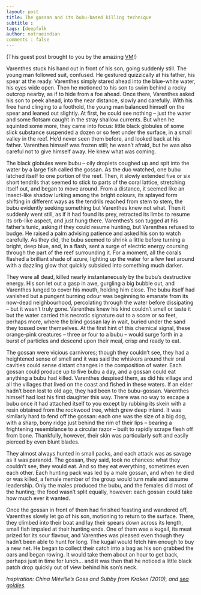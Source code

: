 ```yaml
---
layout: post
title: The gossan and its bubu-based killing technique 
subtitle : 
tags: [deepfolk
author: notrueindian
comments : false
---
```

(This guest post brought to you by the amazing [VM](https://twitter.com/1amnerd)!)

Varenthes stuck his hand out in front of his son, going suddenly still. The young man followed suit, confused. He gestured quizzically at his father, his spear at the ready. Varenthes simply stared ahead into the blue-white water, his eyes wide open. Then he motioned to his son to swim behind a rocky outcrop nearby, as if to hide from a foe ahead. Once there, Varenthes asked his son to peek ahead, into the near distance, slowly and carefully. With his free hand clinging to a foothold, the young man balanced himself on the spear and leaned out slightly. At first, he could see nothing – just the water and some flotsam caught in the stray shallow currents. But when he squinted some more, they came into focus: little black globules of some slick substance suspended a dozen or so feet under the surface, in a small valley in the reef. He’d never seen them before, and looked back at his father. Varenthes himself was frozen still; he wasn’t afraid, but he was also careful not to give himself away. He knew what was coming.

The black globules were bubu – oily droplets coughed up and spit into the water by a large fish called the gossan. As the duo watched, one bubu latched itself to one portion of the reef. Then, it slowly extended five or six short tendrils that seemed to stick to parts of the coral lattice, stretching itself out, and began to move around. From a distance, it seemed like an insect-like shadow lurking among the bright colours, its splayed form shifting in different ways as the tendrils reached from stem to stem, the bubu evidently seeking something but Varenthes knew not what. Then it suddenly went still, as if it had found its prey, retracted its limbs to resume its orb-like aspect, and just hung there. Varenthes’s son tugged at his father’s tunic, asking if they could resume hunting, but Varenthes refused to budge. He raised a palm advising patience and asked his son to watch carefully. As they did, the bubu seemed to shrink a little before turning a bright, deep blue, and, in a flash, sent a surge of electric energy coursing through the part of the reef surrounding it. For a moment, all the corals flashed a brilliant shade of azure, lighting up the water for a few feet around with a dazzling glow that quickly subsided into something much darker.

They were all dead, killed nearly instantaneously by the bubu‘s destructive energy. His son let out a gasp in awe, gurgling a big bubble out, and Varenthes lunged to cover his mouth, holding him close. The bubu itself had vanished but a pungent burning odour was beginning to emanate from its now-dead neighbourhood, percolating through the water before dissipating – but it wasn’t truly gone. Varenthes knew his kind couldn’t smell or taste it but the water carried this necrotic signature out to a score or so feet, perhaps more, where the blind gossan lay in wait, buried under the sand they tossed over themselves. At the first hint of this chemical signal, these orange-pink creatures – three or four to a bubu – would surge forth in a burst of particles and descend upon their meal, crisp and ready to eat.

The gossan were vicious carnivores; though they couldn’t see, they had a heightened sense of smell and it was said the whiskers around their oral cavities could sense distant changes in the composition of water. Each gossan could produce up to five bubu a day, and a gossan could eat anything a bubu had killed. Varenthes despised them, as did his village and all the villages that lived on the coast and fished in these waters. If an elder hadn’t been lost to old age, they had been to the bubu–gossan. Varenthes himself had lost his first daughter this way. There was no way to escape a bubu once it had attached itself to you except by rubbing its skein with a resin obtained from the rockwood tree, which grew deep inland. It was similarly hard to fend off the gossan: each one was the size of a big dog, with a sharp, bony ridge just behind the rim of their lips – bearing a frightening resemblance to a circular razor – built to rapidly scrape flesh off from bone. Thankfully, however, their skin was particularly soft and easily pierced by even blunt blades.

They almost always hunted in small packs, and each attack was as savage as it was paranoid. The gossan, they said, took no chances: what they couldn’t see, they would eat. And so they eat everything, sometimes even each other. Each hunting pack was led by a male gossan, and when he died or was killed, a female member of the group would turn male and assume leadership. Only the males produced the bubu, and the females did most of the hunting; the food wasn’t split equally, however: each gossan could take how much ever it wanted.

Once the gossan in front of them had finished feasting and wandered off, Varenthes slowly let go of his son, motioning to return to the surface. There, they climbed into their boat and lay their spears down across its length, small fish impaled at their hunting ends. One of them was a kugail, its meat prized for its sour flavour, and Varenthes was pleased even though they hadn’t been able to hunt for long. The kugail would fetch him enough to buy a new net. He began to collect their catch into a bag as his son grabbed the oars and began rowing. It would take them about an hour to get back, perhaps just in time for lunch… and it was then that he noticed a little black patch drop quickly out of view behind his son’s neck.

*Inspiration: China Miéville’s Goss and Subby from Kraken (2010), and [sea goldies](https://en.wikipedia.org/wiki/Sea_goldie).*
